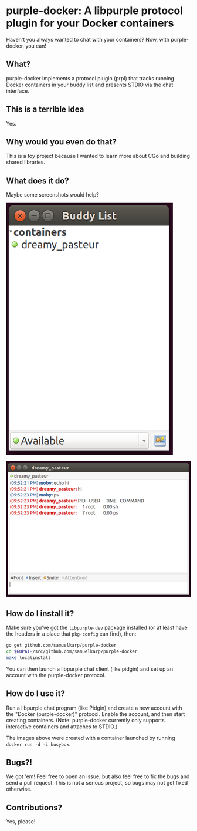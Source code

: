 # purple-docker: A libpurple protocol plugin for your Docker containers

Haven't you always wanted to chat with your containers?  Now, with
purple-docker, you can!

## What?

purple-docker implements a protocol plugin (prpl) that tracks running Docker
containers in your buddy list and presents STDIO via the chat interface.

## This is a terrible idea

Yes.

## Why would you even do that?

This is a toy project because I wanted to learn more about CGo and building
shared libraries.

## What does it do?

Maybe some screenshots would help?

![buddy list](blist.png)

![chat](chat.png)

## How do I install it?

Make sure you've got the `libpurple-dev` package installed (or at least have
the headers in a place that `pkg-config` can find), then:

```bash
go get github.com/samuelkarp/purple-docker
cd $GOPATH/src/github.com/samuelkarp/purple-docker
make localinstall
```

You can then launch a libpurple chat client (like pidgin) and set up an account
with the purple-docker protocol.

## How do I use it?

Run a libpurple chat program (like Pidgin) and create a new account with the
"Docker (purple-docker)" protocol.  Enable the account, and then start creating
containers.  (Note: purple-docker currently only supports interactive
containers and attaches to STDIO.)

The images above were created with a container launched by running `docker run
-d -i busybox`.

## Bugs?!

We got 'em!  Feel free to open an issue, but also feel free to fix the bugs and
send a pull request.  This is not a serious project, so bugs may not get fixed
otherwise.

## Contributions?

Yes, please!